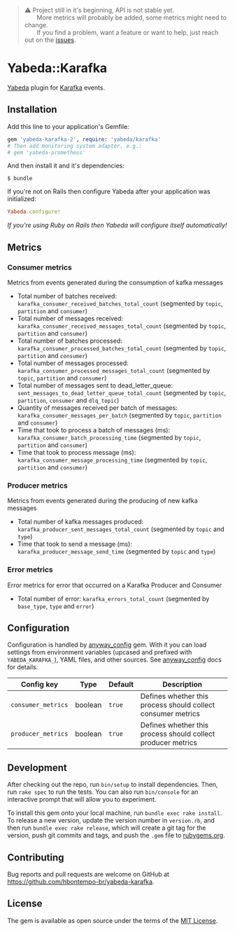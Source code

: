 
> :warning: Project still in it's beginning, API is not stable yet. <br />
> &nbsp;&nbsp;&nbsp;&nbsp;&nbsp;&nbsp; More metrics will probably be added, some metrics might need to change. <br />
> &nbsp;&nbsp;&nbsp;&nbsp;&nbsp;&nbsp; If you find a problem, want a feature or want to help, just reach out on the [issues]. 

# Yabeda::Karafka

[Yabeda] plugin for [Karafka] events.

## Installation
Add this line to your application's Gemfile:

```ruby
gem 'yabeda-karafka-2', require: 'yabeda/karafka'
# Then add monitoring system adapter, e.g.:
# gem 'yabeda-prometheus'
```

And then install it and it's dependencies:

    $ bundle

If you're not on Rails then configure Yabeda after your application was initialized:

```ruby
Yabeda.configure!
```

_If you're using Ruby on Rails then Yabeda will configure itself automatically!_

## Metrics

### Consumer metrics

Metrics from events generated during the consumption of kafka messages

- Total number of batches received: `karafka_consumer_received_batches_total_count` (segmented by `topic`, `partition` and `consumer`)
- Total number of messages received: `karafka_consumer_received_messages_total_count` (segmented by `topic`, `partition` and `consumer`)
- Total number of batches processed: `karafka_consumer_processed_batches_total_count` (segmented by `topic`, `partition` and `consumer`)
- Total number of messages processed: `karafka_consumer_processed_messages_total_count` (segmented by `topic`, `partition` and `consumer`)
- Total number of messages sent to dead_letter_queue: `sent_messages_to_dead_letter_queue_total_count` (segmented by `topic`, `partition`, `consumer` and `dlq_topic`)
- Quantity of messages received per batch of messages: `karafka_consumer_messages_per_batch` (segmented by `topic`, `partition` and `consumer`)
- Time that took to process a batch of messages (ms): `karafka_consumer_batch_processing_time` (segmented by `topic`, `partition` and `consumer`)
- Time that took to process message (ms): `karafka_consumer_message_processing_time` (segmented by `topic`, `partition` and `consumer`)


### Producer metrics

Metrics from events generated during the producing of new kafka messages

- Total number of kafka messages produced: `karafka_producer_sent_messages_total_count` (segmented by `topic` and `type`)
- Time that took to send a message (ms): `karafka_producer_message_send_time` (segmented by `topic` and `type`)

### Error metrics

Error metrics for error that occurred on a Karafka Producer and Consumer

- Total number of error: `karafka_errors_total_count` (segmented by `base_type`, `type` and `error`)

## Configuration

Configuration is handled by [anyway_config] gem. With it you can load settings from environment variables (upcased and prefixed with `YABEDA_KARAFKA_`), YAML files, and other sources. See [anyway_config] docs for details.

| Config key         | Type    | Default | Description                                                  |
|--------------------|---------|---------|--------------------------------------------------------------|
| `consumer_metrics` | boolean | `true`  | Defines whether this process should collect consumer metrics |
| `producer_metrics` | boolean | `true`  | Defines whether this process should collect producer metrics |

## Development

After checking out the repo, run `bin/setup` to install dependencies. Then, run `rake spec` to run the tests. You can also run `bin/console` for an interactive prompt that will allow you to experiment.

To install this gem onto your local machine, run `bundle exec rake install`. To release a new version, update the version number in `version.rb`, and then run `bundle exec rake release`, which will create a git tag for the version, push git commits and tags, and push the `.gem` file to [rubygems.org].

## Contributing

Bug reports and pull requests are welcome on GitHub at https://github.com/hbontempo-br/yabeda-karafka.

## License

The gem is available as open source under the terms of the [MIT License].

[Karafka]: https://github.com/karafka/karafka/ 
[Yabeda]: https://github.com/yabeda-rb/yabeda
[anyway_config]: https://github.com/palkan/anyway_config
[rubygems.org]: https://rubygems.org
[MIT License]: https://opensource.org/licenses/MIT
[issues]: https://github.com/hbontempo-br/yabeda-karafka/issues
